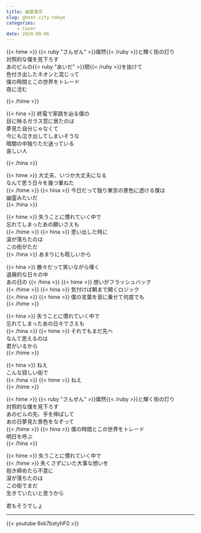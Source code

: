 ```yaml
---
title: 幽霊東京
slug: ghost-city-tokyo
categories:
    - Cover
date: 2024-09-06
---
```


{{< hime >}}
{{< ruby "さんぜん" >}}燦然{{< /ruby >}}と輝く街の灯り  
対照的な僕を見下ろす  
あのビルの{{< ruby "あいだ" >}}間{{< /ruby >}}を抜けて  
色付き出したネオンと混じって  
僕の時間とこの世界をトレード  
夜に沈む  

{{< /hime >}}

{{< hina >}}
終電で家路を辿る僕の  
目に映るガラス窓に居たのは  
夢見た自分じゃなくて  
今にも泣き出してしまいそうな  
暗闇の中独りただ迷っている  
哀しい人  

{{< /hina >}}

{{< hime >}}
大丈夫、いつか大丈夫になる  
なんて思う日々を幾つ重ねた  
{{< /hime >}}
{{< hina >}}
今日だって独り東京の景色に透ける僕は  
幽霊みたいだ  
{{< /hina >}}

{{< hime >}}
失うことに慣れていく中で  
忘れてしまったあの願いさえも  
{{< /hime >}}
{{< hina >}}
思い出した時に  
涙が落ちたのは  
この街がただ  
{{< /hina >}}
あまりにも眩しいから  

{{< hina >}}
散々だって笑いながら嘆く  
退廃的な日々の中  
あの日の
{{< /hina >}}
{{< hime >}}
想いがフラッシュバック  
{{< /hime >}}
{{< hina >}}
気付けば朝まで開くロジック  
{{< /hina >}}
{{< hime >}}
僕の言葉を音に乗せて何度でも  
{{< /hime >}}

{{< hina >}}
失うことに慣れていく中で  
忘れてしまったあの日々でさえも  
{{< /hina >}}
{{< hime >}}
それでもまだ先へ  
なんて思えるのは  
君がいるから  
{{< /hime >}}

{{< hina >}}
ねえ  
こんな寂しい街で  
{{< /hina >}}
{{< hime >}}
ねえ  
{{< /hime >}}

{{< hime >}}
{{< ruby "さんぜん" >}}燦然{{< /ruby >}}と輝く街の灯り  
対照的な僕を見下ろす  
あのビルの先、手を伸ばして  
あの日夢見た景色をなぞって  
{{< /hime >}}
{{< hina >}}
僕の時間とこの世界をトレード  
明日を呼ぶ  
{{< /hina >}}

{{< hime >}}
失うことに慣れていく中で  
{{< /hime >}}
失くさずにいた大事な想いを  
抱き締めたら不意に  
涙が落ちたのは  
この街でまだ  
生きていたいと思うから  

君もそうでしょ  


---

{{< youtube 6xk7bstyhF0 >}}